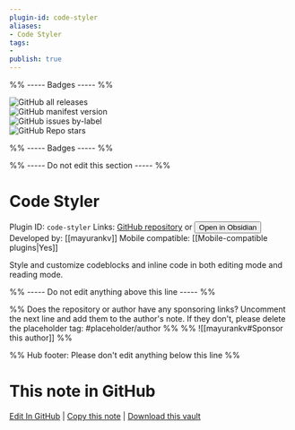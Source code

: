 ```yaml
---
plugin-id: code-styler
aliases:
- Code Styler
tags: 
- 
publish: true
---
```


%% ----- Badges ----- %%

![GitHub all releases](https://img.shields.io/github/downloads/mayurankv/Obsidian-Code-Styler/total?color=573E7A&logo=github&style=for-the-badge)   
![GitHub manifest version](https://img.shields.io/github/manifest-json/v/mayurankv/Obsidian-Code-Styler?color=573E7A&logo=github&style=for-the-badge)   
![GitHub issues by-label](https://img.shields.io/github/issues/mayurankv/Obsidian-Code-Styler/help%20wanted?color=573E7A&logo=github&style=for-the-badge)   
![GitHub Repo stars](https://img.shields.io/github/stars/mayurankv/Obsidian-Code-Styler?color=573E7A&logo=github&style=for-the-badge)

%% ----- Badges ----- %%

%% ----- Do not edit this section ----- %%

# Code Styler

Plugin ID: `code-styler`
Links: [GitHub repository](https://github.com/mayurankv/Obsidian-Code-Styler) or [<button id=HH>Open in Obsidian</button>](obsidian://show-plugin?id=code-styler)
Developed by: [[mayurankv]]
Mobile compatible: [[Mobile-compatible plugins|Yes]]

Style and customize codeblocks and inline code in both editing mode and reading mode.

%% ----- Do not edit anything above this line ----- %% 

%% Does the repository or author have any sponsoring links? Uncomment the next line and add them to the author's note. If they don't, please delete the placeholder tag: #placeholder/author %%
%% ![[mayurankv#Sponsor this author]] %%

%% Hub footer: Please don't edit anything below this line %%

# This note in GitHub

<span class="git-footer">[Edit In GitHub](https://github.dev/obsidian-community/obsidian-hub/blob/main/02%20-%20Community%20Expansions/02.05%20All%20Community%20Expansions/Plugins/code-styler.md "git-hub-edit-note") | [Copy this note](https://raw.githubusercontent.com/obsidian-community/obsidian-hub/main/02%20-%20Community%20Expansions/02.05%20All%20Community%20Expansions/Plugins/code-styler.md "git-hub-copy-note") | [Download this vault](https://github.com/obsidian-community/obsidian-hub/archive/refs/heads/main.zip "git-hub-download-vault") </span>

